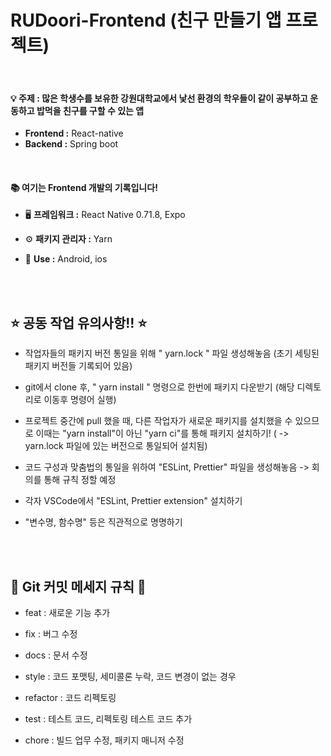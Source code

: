 # RUDoori-Frontend (친구 만들기 앱 프로젝트)

<br>

#### 💡 주제 : 많은 학생수를 보유한 강원대학교에서 낯선 환경의 학우들이 같이 공부하고 운동하고 밥먹을 친구를 구할 수 있는 앱
- **Frontend :** React-native
- **Backend :** Spring boot

<br>

#### 📚 여기는 Frontend 개발의 기록입니다!


- 🖥 **프레임워크 :** React Native 0.71.8, Expo
  
- ⚙ **패키지 관리자 :** Yarn

- 📲 **Use :** Android, ios

<br><br>

## ⭐ 공동 작업 유의사항!! ⭐

- 작업자들의 패키지 버전 통일을 위해 " yarn.lock " 파일 생성해놓음 (초기 세팅된 패키지 버전들 기록되어 있음)
  
- git에서 clone 후, " yarn install " 명령으로 한번에 패키지 다운받기 (해당 디렉토리로 이동후 명령어 실행)
- 프로젝트 중간에 pull 했을 때, 다른 작업자가 새로운 패키지를 설치했을 수 있으므로 이때는 "yarn install"이 아닌 "yarn ci"를 통해 패키지 설치하기!
  ( -> yarn.lock 파일에 있는 버전으로 통일되어 설치됨)
- 코드 구성과 맞춤법의 통일을 위하여 "ESLint, Prettier" 파일을 생성해놓음 -> 회의를 통해 규칙 정할 예정
- 각자 VSCode에서 "ESLint, Prettier extension" 설치하기
- "변수명, 함수명" 등은 직관적으로 명명하기

<br><br>

## 🔖 Git 커밋 메세지 규칙 🔖

- feat : 새로운 기능 추가
  
- fix : 버그 수정
- docs : 문서 수정
- style : 코드 포맷팅, 세미콜론 누락, 코드 변경이 없는 경우
- refactor : 코드 리펙토링
- test : 테스트 코드, 리펙토링 테스트 코드 추가
- chore : 빌드 업무 수정, 패키지 매니저 수정
